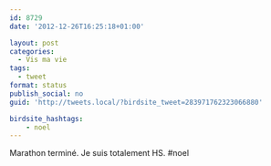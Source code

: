```yaml
---
id: 8729
date: '2012-12-26T16:25:18+01:00'

layout: post
categories:
  - Vis ma vie
tags:
  - tweet
format: status
publish_social: no
guid: 'http://tweets.local/?birdsite_tweet=283971762323066880'

birdsite_hashtags:
    - noel
---
```


Marathon terminé. Je suis totalement HS. #noel
